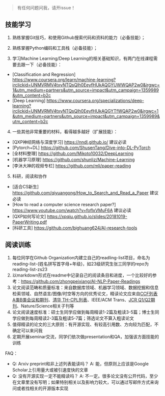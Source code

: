 > 有任何问题问我，请开issue！

## 技能学习

1. 熟练掌握Git技巧，和使用Github搜索代码和资料的能力（必备技能）；

2. 熟练掌握Python编码和工具栈（必备技能）；

3. 学习Machine Learning/Deep Learning的相关基础知识，有两门在线课程需要去跟一下（必备技能）：
- [Classification and Regression] https://www.coursera.org/learn/machine-learning?irclickid=UNMVRMV4txyNTQsQlh0EeyfHUkAQGYUWWQAP2w0&irgwc=1&utm_medium=partners&utm_source=impact&utm_campaign=1359989&utm_content=b2c
- [Deep Learning] https://www.coursera.org/specializations/deep-learning?irclickid=UNMVRMV4txyNTQsQlh0EeyfHUkAQGYTfWQAP2w0&irgwc=1&utm_medium=partners&utm_source=impact&utm_campaign=1359989&utm_content=b2c

4. 一些其他非常重要的材料，看得越多越好（扩展技能）：
- [QXP神经网络与深度学习] https://nndl.github.io/ 建议必读
- [Pytorch+DL] https://github.com/ShusenTang/Dive-into-DL-PyTorch
- [全材料整理] https://github.com/Mikoto10032/DeepLearning
- [机器学习原理] https://github.com/shunliz/Machine-Learning
- [李沐大神的视频专栏] https://github.com/mli/paper-reading

5. 科研，阅读和协作
- [适合CS新生] https://github.com/qiyuangong/How_to_Search_and_Read_a_Paper 建议必读
- [How to read a computer science research paper?] https://www.youtube.com/watch?v=foflxVMuF6A 建议必读
- [QXP如何写论文] https://xpqiu.github.io/slides/20181019-PaperWriting.pdf
- [科研工具] https://github.com/bighuang624/AI-research-tools

## 阅读训练

1. 每位同学在Github Organization内建立自己的readling-list项目，命名为reading-list-{姓名拼写首字母+年级}，如23级研究生张三同学的repo为reading-list-zs23
2. 以markdown形式在readme中记录自己的阅读条目和进度，一个比较好的参考：https://github.com/zhongpeixiang/AI-NLP-Paper-Readings
3. 论文阅读范畴和质量标准：来自数据库领域、机器学习领域、数据挖掘和信息检索领域、自然语言/图像/时空等方向的优秀论文，精读论文应来自[CCF列表 A类B类会议和期刊](https://www.ccf.org.cn/Academic_Evaluation/By_category/)、[清华 TH-CPL列表](https://numbda.cs.tsinghua.edu.cn/~yuwj/TH-CPL.pdf)、IEEE/ACM Trans、[JCR Q1/Q2期刊](https://jcr.clarivate.com/jcr/home)、Nature/Science相关子刊等
4. 论文阅读速度标准：硕士生同学应做到每周精读1-2篇及粗读3-5篇；博士生同学应做到每周精读2-3篇及粗读5-7篇；筛选论文不算入粗读论文
5. 值得精读的论文的三大原则：有开源实现、有较高引用数、方向较为匹配，不确定可以来问我
6. 定期开展seminar交流，同学们依次做presentation和QA，加强该方面技能的训练

FAQ：
- Q: Arxiv preprint和非上述列表能读吗？ A: 能，但原则上应该是Google Scholar上引用量大或被引速度快的文章
- Q: 没有开源实现一定不能精读吗？ A: 不一定。很多论文没有公开代码，至少在文章里没有写明；如果特别相关以及影响力较大，可以通过写邮件方式来询问或者找相关的开源版本实现
